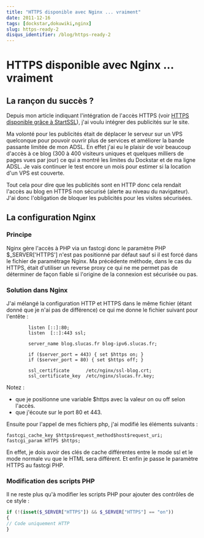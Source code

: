 ```yaml
---
title: "HTTPS disponible avec Nginx ... vraiment"
date: 2011-12-16
tags: [dockstar,dokuwiki,nginx]
slug: https-ready-2
disqus_identifier: /blog/https-ready-2
---
```

# HTTPS disponible avec Nginx ... vraiment

## La rançon du succès ?
Depuis mon article indiquant l'intégration de l'accès HTTPS (voir [HTTPS disponible grâce à StartSSL](/blog/https-ready)), j'ai voulu intégrer des publicités sur le site. 

Ma volonté pour les publicités était de déplacer le serveur sur un VPS quelconque pour pouvoir ouvrir plus de services et améliorer la bande passante limitée de mon ADSL. En effet j'ai eu le plaisir de voir beaucoup d'accès à ce blog (300 à 400 visiteurs uniques et quelques milliers de pages vues par jour) ce qui a montré les limites du Dockstar et de ma ligne ADSL. Je vais continuer le test encore un mois pour estimer si la location d'un VPS est couverte.

Tout cela pour dire que les publicités sont en HTTP donc cela rendait l'accès au blog en HTTPS non sécurisé (alerte au niveau du navigateur). J'ai donc l'obligation de bloquer les publicités pour les visites sécurisées.

## La configuration Nginx

### Principe
Nginx gère l'accès à PHP via un fastcgi donc le paramètre PHP $_SERVER['HTTPS'] n'est pas positionné par défaut sauf si il est forcé dans le fichier de paramétrage Nginx. Ma précédente méthode, dans le cas du HTTPS, était d'utiliser un reverse proxy ce qui ne me permet pas de déterminer de façon fiable si l'origine de la connexion est sécurisée ou pas.

### Solution dans Nginx

J'ai mélangé la configuration HTTP et HTTPS dans le même fichier (étant donné que je n'ai pas de différence) ce qui me donne le fichier suivant pour l'entête :

```nginx
        listen [::]:80;
        listen  [::]:443 ssl;

        server_name blog.slucas.fr blog-ipv6.slucas.fr;

        if ($server_port = 443) { set $https on; }
        if ($server_port = 80) { set $https off; }

        ssl_certificate      /etc/nginx/ssl-blog.crt;
        ssl_certificate_key  /etc/nginx/slucas.fr.key;

```
Notez :

* que je positionne une variable $https avec la valeur on ou off selon l'accès.
* que j'écoute sur le port 80 et 443.

Ensuite pour l'appel de mes fichiers php, j'ai modifié les éléments suivants :

```
fastcgi_cache_key $https$request_method$host$request_uri;
fastcgi_param HTTPS $https;
```
En effet, je dois avoir des clés de cache différentes entre le mode ssl et le mode normale vu que le HTML sera différent. Et enfin je passe le paramètre HTTPS au fastcgi PHP.

### Modification des scripts PHP

Il ne reste plus qu'à modifier les scripts PHP pour ajouter des contrôles de ce style :

```php
if (!(isset($_SERVER["HTTPS"]) && $_SERVER["HTTPS"] == "on"))
{
// Code uniquement HTTP
}
```
